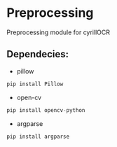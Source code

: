 # Preprocessing
Preprocessing module for cyrillOCR

## Dependecies:
* pillow
```python
pip install Pillow
```

* open-cv

```python
pip install opencv-python
```

* argparse

```python
pip install argparse
```


